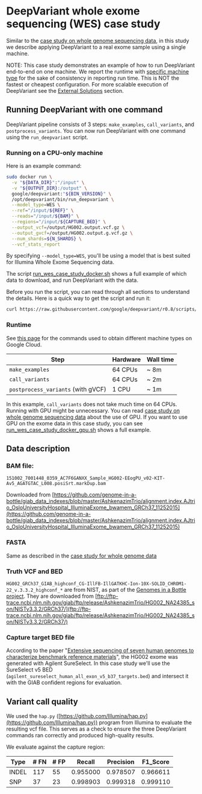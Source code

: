 # DeepVariant whole exome sequencing (WES) case study

Similar to the [case study on whole genome sequencing data], in this
study we describe applying DeepVariant to a real exome sample using a single
machine.

NOTE: This case study demonstrates an example of how to run DeepVariant
end-to-end on one machine. We report the runtime with [specific machine type]
for the sake of consistency in reporting run time. This is NOT the fastest or
cheapest configuration. For more scalable execution of DeepVariant see the
[External Solutions] section.

## Running DeepVariant with one command

DeepVariant pipeline consists of 3 steps: `make_examples`, `call_variants`, and
`postprocess_variants`. You can now run DeepVariant with one command using the
`run_deepvariant` script.

### Running on a CPU-only machine

Here is an example command:

```bash
sudo docker run \
  -v "${DATA_DIR}":"/input" \
  -v "${OUTPUT_DIR}:/output" \
  google/deepvariant:"${BIN_VERSION}" \
  /opt/deepvariant/bin/run_deepvariant \
  --model_type=WES \
  --ref="/input/${REF}" \
  --reads="/input/${BAM}" \
  --regions="/input/${CAPTURE_BED}" \
  --output_vcf=/output/HG002.output.vcf.gz \
  --output_gvcf=/output/HG002.output.g.vcf.gz \
  --num_shards=${N_SHARDS} \
  --vcf_stats_report
```

By specifying `--model_type=WES`, you'll be using a model that is best suited
for Illumina Whole Exome Sequencing data.

The script [run_wes_case_study_docker.sh] shows a full example of which data to
download, and run DeepVariant with the data.

Before you run the script, you can read through all sections to understand the
details. Here is a quick way to get the script and run it:

```bash
curl https://raw.githubusercontent.com/google/deepvariant/r0.8/scripts/run_wes_case_study_docker.sh | bash
```

### Runtime

See
[this page](deepvariant-details.md#commands-for-requesting-machines-used-in-case-studies)
for the commands used to obtain different machine types on Google Cloud.

Step                               | Hardware            | Wall time
---------------------------------- | ------------------- | ---------
`make_examples`                    | 64 CPUs             | ~  8m
`call_variants`                    | 64 CPUs             | ~  2m
`postprocess_variants` (with gVCF) | 1 CPU               | ~  1m

In this example, `call_variants` does not take much time on 64 CPUs. Running
with GPU might be unnecessary. You can read
[case study on whole genome sequencing data] about the use of GPU. If you want
to use GPU on the exome data in this case study, you can see
[run_wes_case_study_docker_gpu.sh] shows a full example.

## Data description

### BAM file:

`151002_7001448_0359_AC7F6GANXX_Sample_HG002-EEogPU_v02-KIT-Av5_AGATGTAC_L008.posiSrt.markDup.bam`

Downloaded from
[https://github.com/genome-in-a-bottle/giab_data_indexes/blob/master/AshkenazimTrio/alignment.index.AJtrio_OsloUniversityHospital_IlluminaExome_bwamem_GRCh37_11252015](https://github.com/genome-in-a-bottle/giab_data_indexes/blob/master/AshkenazimTrio/alignment.index.AJtrio_OsloUniversityHospital_IlluminaExome_bwamem_GRCh37_11252015)

### FASTA

Same as described in the
[case study for whole genome data](deepvariant-case-study.md#test_data)

### Truth VCF and BED

`HG002_GRCh37_GIAB_highconf_CG-IllFB-IllGATKHC-Ion-10X-SOLID_CHROM1-22_v.3.3.2_highconf_*`
are from NIST, as part of the
[Genomes in a Bottle project](http://jimb.stanford.edu/giab/). They are
downloaded from
[ftp://ftp-trace.ncbi.nlm.nih.gov/giab/ftp/release/AshkenazimTrio/HG002_NA24385_son/NISTv3.3.2/GRCh37/](ftp://ftp-trace.ncbi.nlm.nih.gov/giab/ftp/release/AshkenazimTrio/HG002_NA24385_son/NISTv3.3.2/GRCh37/)

### Capture target BED file

According to the paper "[Extensive sequencing of seven human genomes to
characterize benchmark reference
materials](https://www.nature.com/articles/sdata201625)", the HG002 exome was
generated with Agilent SureSelect. In this case study we'll use the SureSelect
v5 BED (`agilent_sureselect_human_all_exon_v5_b37_targets.bed`) and intersect it
with the GIAB confident regions for evaluation.

## Variant call quality

We used the `hap.py`
([https://github.com/Illumina/hap.py](https://github.com/Illumina/hap.py))
program from Illumina to evaluate the resulting vcf file. This serves as a check
to ensure the three DeepVariant commands ran correctly and produced high-quality
results.

We evaluate against the capture region:

Type  | # FN | # FP | Recall   | Precision | F1\_Score
----- | ---- | ---- | -------- | --------- | ---------
INDEL | 117  | 55   | 0.955000 | 0.978507  | 0.966611
SNP   | 37   | 23   | 0.998903 | 0.999318  | 0.999110

[specific machine type]: deepvariant-details.md#commands-for-requesting-machines-used-in-case-studies
[install_nvidia_docker.sh]: https://github.com/google/deepvariant/blob/r0.8/scripts/install_nvidia_docker.sh
[run_wes_case_study_docker.sh]: https://github.com/google/deepvariant/blob/r0.8/scripts/run_wes_case_study_docker.sh
[run_wes_case_study_docker_gpu.sh]: https://github.com/google/deepvariant/blob/r0.8/scripts/run_wes_case_study_docker_gpu.sh
[External Solutions]: https://github.com/google/deepvariant#external-solutions
[case study on whole genome sequencing data]: deepvariant-case-study.md
